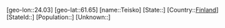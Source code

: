 ﻿---
location: [61.65,24.03]
type: City
tags:
- geo/City


SpocWebEntityId: 34795
isDeleted: false
confidential: public

---
[geo-lon::24.03]
[geo-lat::61.65]
[name::Teisko]
[State::]
[Country::[Finland](geo/Continent/Europe/Finland.md)]
[StateId::]
[Population::]
[Unknown::]


